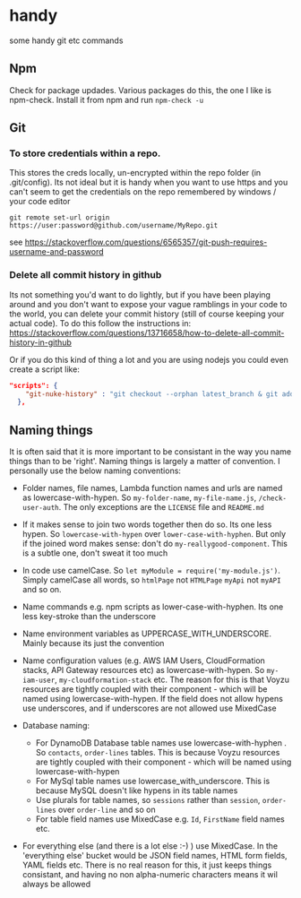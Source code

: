 # handy
some handy git etc commands

## Npm

Check for package updades. Various packages do this, the one I like is npm-check.  Install it from npm and run `npm-check -u`

## Git

### To store credentials within a repo.  

This stores the creds locally, un-encrypted within the repo folder (in .git/config).  Its not ideal but it is handy when you want to use https and you can't seem to get the credentials on the repo remembered by windows / your code editor

`git remote set-url origin https://user:password@github.com/username/MyRepo.git`

see https://stackoverflow.com/questions/6565357/git-push-requires-username-and-password

### Delete all commit history in github

Its not something you'd want to do lightly, but if you have been playing around and you don't want to expose your vague ramblings in your code to the world, you can delete your commit history (still of course keeping your actual code).  To do this follow the instructions in:
https://stackoverflow.com/questions/13716658/how-to-delete-all-commit-history-in-github

Or if you do this kind of thing a lot and you are using nodejs you could even create a script like:
````json
"scripts": {
    "git-nuke-history" : "git checkout --orphan latest_branch & git add -A & git commit -am \"nuke\" & git branch -D master &  git branch -m master & git push -f origin master"
  },
  ````
  
  ## Naming things
  
It is often said that it is more important to be consistant in the way you name things than to be 'right'.  Naming things is largely a matter of convention.  I personally use the below naming conventions:

- Folder names, file names, Lambda function names and urls are named as lowercase-with-hypen.  So `my-folder-name`, `my-file-name.js`, `/check-user-auth`.  The only exceptions are the `LICENSE` file and `README.md`

- If it makes sense to join two words together then do so.  Its one less hypen.  So `lowercase-with-hypen` over `lower-case-with-hyphen`.  But only if the joined word makes sense: don't do `my-reallygood-component`.  This is a subtle one, don't sweat it too much

- In code use camelCase.  So `let myModule = require('my-module.js')`.  Simply camelCase all words, so `htmlPage` not `HTMLPage` `myApi` not `myAPI` and so on.

- Name commands e.g. npm scripts as lower-case-with-hyphen.   Its one less key-stroke than the underscore

- Name environment variables as UPPERCASE_WITH_UNDERSCORE.  Mainly because its just the convention

- Name configuration values (e.g. AWS IAM Users, CloudFormation stacks, API Gateway resources etc) as lowercase-with-hypen.  So `my-iam-user`, `my-cloudformation-stack` etc.  The reason for this is that Voyzu resources are tightly coupled with their component - which will be named using lowercase-with-hypen.  If the field does not allow hypens use underscores, and if underscores are not allowed use MixedCase

- Database naming:
    - For DynamoDB Database table names use lowercase-with-hyphen .  So `contacts`, `order-lines` tables.  This is because Voyzu resources are tightly coupled with their component - which will be named using lowercase-with-hypen
    - For MySql table names use lowercase_with_underscore.  This is because MySQL doesn't like hypens in its table names
    - Use plurals for table names, so `sessions` rather than `session`, `order-lines` over `order-line` and so on
    - For table field names use MixedCase e.g. `Id`, `FirstName` field names etc.  

- For everything else (and there is a lot else :-) )  use MixedCase.  In the 'everything else' bucket would be JSON field names, HTML form fields, YAML fields etc.  There is no real reason for this, it just keeps things consistant, and having no non alpha-numeric characters means it wil always be allowed


